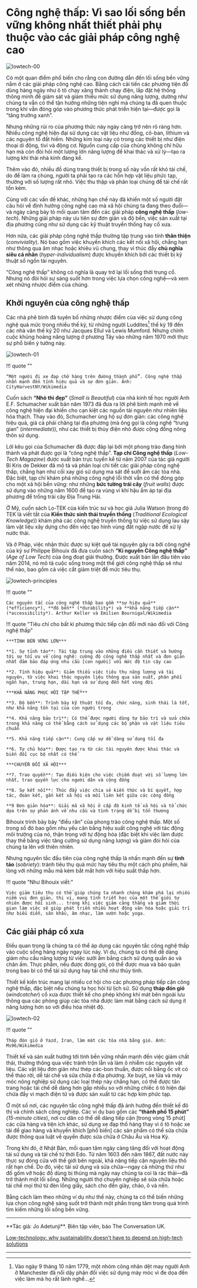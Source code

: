 # Công nghệ thấp: Vì sao lối sống bền vững không nhất thiết phải phụ thuộc vào các giải pháp công nghệ cao

![lowtech-00](../../assets/images/lowtech/lowtech-00.jpg)

Có một quan điểm phổ biến cho rằng con đường dẫn đến lối sống bền vững nằm ở các giải pháp công nghệ cao. Bằng cách cải tiến các phương tiện đồ dùng hàng ngày như ô tô chạy xăng thành chạy điện, lắp đặt hệ thống thông minh để giám sát và giảm thiểu mức sử dụng năng lượng, dường như chúng ta vẫn có thể tận hưởng những tiện nghi mà chúng ta đã quen thuộc trong khi vẫn đóng góp vào phương thức phát triển hiện tại&mdash;được gọi là “tăng trưởng xanh”.

Nhưng những rủi ro của phương thức này ngày càng trở nên rõ ràng hơn. Nhiều công nghệ hiện đại sử dụng các vật liệu như đồng, cô-ban, lithium và các nguyên tố đất hiếm. Những kim loại này có trong các thiết bị như điện thoại di động, tivi và động cơ. Nguồn cung cấp của chúng không chỉ hữu hạn mà còn đòi hỏi một lượng lớn năng lượng để khai thác và xử lý&mdash;tạo ra lượng khí thải nhà kính đáng kể.

Thêm vào đó, nhiều đồ dùng trang thiết bị trong số này vốn rất khó tái chế, do để làm ra chúng, người ta phải tạo ra các hỗn hợp vật liệu phức tạp, thường với số lượng rất nhỏ. Việc thu thập và phân loại chúng để tái chế rất tốn kém.

Cùng với các vấn đề khác, những hạn chế này đã khiến một số người đặt câu hỏi về định hướng công nghệ cao mà xã hội chúng ta đang theo đuổi&mdash;và ngày càng bày tỏ mối quan tâm đến các giải pháp **công nghệ thấp** (*low-tech*). Những giải pháp này ưu tiên sự đơn giản và độ bền, việc sản xuất tại địa phương cũng như sử dụng các kỹ thuật truyền thống hay cổ xưa.

Hơn nữa, các giải pháp công nghệ thấp thường tập trung vào tính **thân thiện** (*conviviality*). Nó bao gồm việc khuyến khích các kết nối xã hội, chẳng hạn như thông qua âm nhạc hoặc khiêu vũ chung, thay vì thúc đẩy **chủ nghĩa siêu cá nhân** (*hyper-individualism*) được khuyến khích bởi các thiết bị kỹ thuật số ngốn tài nguyên.

“Công nghệ thấp” không có nghĩa là quay trở lại lối sống thời trung cổ. Nhưng nó đòi hỏi sự sáng suốt hơn trong việc lựa chọn công nghệ&mdash;và xem xét những nhược điểm của chúng.

## Khởi nguyên của công nghệ thấp

Các nhà phê bình đã tuyên bố những nhược điểm của việc sử dụng công nghệ quá mức trong nhiều thế kỷ, từ những người Luddites[^1] thế kỷ 19 đến các nhà văn thế kỷ 20 như Jacques Ellul và Lewis Mumford. Nhưng chính cuộc khủng hoảng năng lượng ở phương Tây vào những năm 1970 mới thực sự phổ biến ý tưởng này.

[^1]:

    Vào ngày 9 tháng 10 năm 1779, một nhóm công nhân dệt may người Anh ở Manchester đã nổi dậy phản đối việc sử dụng máy móc vì đe dọa đến việc làm mà họ rất lành nghề…

![lowtech-01](../../assets/images/lowtech/lowtech-01.webp)

!!! quote ""

    “Một người đi xe đạp chở hàng trên đường thành phố”. Công nghệ thấp nhấn mạnh đến tính hiệu quả và sự đơn giản. Ảnh:  CityHarvestNY/Wikimedia

Cuốn sách **“Nhỏ thì đẹp”** (*Small is Beautiful*) của nhà kinh tế học người Anh E.F. Schumacher xuất bản năm 1973 đã đưa ra lời phê bình mạnh mẽ về công nghệ hiện đại khiến cho cạn kiệt các nguồn tài nguyên như nhiên liệu hóa thạch. Thay vào đó, Schumacher ủng hộ sự đơn giản: các công nghệ hiệu quả, giá cả phải chăng tại địa phương (mà ông gọi là công nghệ “trung gian” (*intermediate*)), như các thiết bị thủy điện nhỏ được cộng đồng nông thôn sử dụng.

Lời kêu gọi của Schumacher đã được đáp lại bởi một phong trào đang hình thành và phát được gọi là “công nghệ thấp”. **Tạp chí Công nghệ thấp** (*Low-Tech Magazine*) được xuất bản trực tuyến kể từ năm 2007 của tác giả người Bỉ Kris de Dekker đã mô tả và phân loại chi tiết các giải pháp công nghệ thấp, chẳng hạn như cối xay gió sử dụng ma sát để sưởi ấm các tòa nhà. Đặc biệt, tạp chí khám phá những công nghệ lỗi thời vẫn có thể đóng góp cho một xã hội bền vững: như những **bức tường trái cây** (*fruit walls*) được sử dụng vào những năm 1600 để tạo ra vùng vi khí hậu ấm áp tại địa phương để trồng trái cây Địa Trung Hải.

Ở Mỹ, cuốn sách Lo-TEK của kiến trúc sư và học giả Julia Watson (trong đó TEK là viết tắt của **Kiến thức sinh thái truyền thống** (*Traditional Ecological Knowledge*)) khám phá các công nghệ truyền thống từ việc sử dụng lau sậy làm vật liệu xây dựng cho đến việc tạo hình vùng đất ngập nước để xử lý nước thải.

Và ở Pháp, việc nhận thức được sự kiệt quệ tài nguyên gây ra bởi công nghệ của kỹ sư Philippe Bihouix đã đưa cuốn sách **“Kỉ nguyên Công nghệ thấp”** (*Age of Low Tech*) của ông đoạt giải thưởng. Được xuất bản lần đầu tiên vào năm 2014, nó mô tả cuộc sống trong một thế giới công nghệ thấp sẽ như thế nào, bao gồm cả việc cắt giảm triệt để mức tiêu thụ.

![lowtech-principles](../../assets/images/lowtech/lowtech-principles.webp)

!!! quote ""

    Các nguyên tắc của công nghệ thấp bao gồm **sự hiệu quả** (*efficiency*), **độ bền** (*durability*) và **khả năng tiếp cận** (*accessibility*). Arthur Keller và Emilien Bournigal/Wikimedia

!!! quote "Tiêu chí cho bất kì phương thức tiếp cận đổi mới nào đối với Công nghệ thấp"
    
    ***TÍNH BỀN VỮNG LỚN***

    **1. Sự tỉnh táo**: Tái tập trung vào những điều cần thiết và hướng tới sự tối ưu về công nghệ: cường độ công nghệ thấp nhất và đơn giản nhất đảm bảo đáp ứng nhu cầu [con người] với mức độ tin cậy cao

    **2. Tính hiệu quả**: Giảm thiểu việc tiêu thụ năng lượng và tài nguyên, từ việc khai thác nguyên liệu thông qua sản xuất, phân phối ngắn hạn, trung hạn, dài hạn và sử dụng đến hết vòng đời

    ***KHẢ NĂNG PHỤC HỒI TẬP THỂ***

    **3. Độ bền**: Trình bày kỹ thuật tối đa, chức năng, sinh thái là tốt, như khả năng tồn tại của con người trong

    **4. Khả năng bảo trì**: Có thể được người dùng tự bảo trì và sửa chữa trong khả năng có thể bằng cách sử dụng các bộ phận và vật liệu tiêu chuẩn

    **5. Khả năng tiếp cận**: Cung cấp sự dễ dàng sử dụng tối đa

    **6. Tự chủ hóa**: Được tạo ra từ các tài nguyên được khai thác và biến đổi cục bộ nhất có thể

    ***CHUYỂN ĐỔI XÃ HỘI*** 

    **7. Trao quyền**: Tạo điều kiện cho việc chiếm đoạt với số lượng lớn nhất, trao quyền lực cho người dân và cộng đồng

    **8. Sự kết nối**: Thúc đẩy việc chia sẻ kiến thức và bí quyết, hợp tác, đoàn kết, gắn kết xã hội và mối liên kết giữa các cộng đồng

    **9 Đơn giản hóa**: Giải mã xã hội ở cấp độ kinh tế xã hội và tổ chức dựa trên sự phản ánh về nhu cầu và tình trạng dễ bị tổn thương

Bihouix trình bày bảy “điều răn” của phong trào công nghệ thấp. Một số trong số đó bao gồm nhu yếu cân bằng hiệu suất công nghệ với tác động môi trường của nó, thận trọng với tự động hóa (đặc biệt khi việc làm được thay thế bằng việc tăng cường sử dụng năng lượng) và giảm đòi hỏi của chúng ta lên với thiên nhiên.

Nhưng nguyên tắc đầu tiên của công nghệ thấp là nhấn mạnh đến sự **tỉnh táo** (*sobriety*): tránh tiêu thụ quá mức hay tiêu thụ một cách phù phiếm, hài lòng với những mẫu mã kém bắt mắt hơn với hiệu suất thấp hơn. 

!!! quote "Như Bihouix viết:"

    Việc giảm tiêu thụ có thể giúp chúng ta nhanh chóng khám phá lại nhiều niềm vui đơn giản, thi vị, mang tính triết học của một thế giới tự nhiên được hồi sinh... trong khi việc giảm căng thẳng và giảm thời gian làm việc sẽ giúp phát triển nhiều hoạt động văn hóa hoặc giải trí như biểu diễn, sân khấu, âm nhạc, làm vườn hoặc yoga.

## Các giải pháp cổ xưa

Điều quan trọng là chúng ta có thể áp dụng các nguyên tắc công nghệ thấp vào cuộc sống hàng ngày ngay lúc này. Ví dụ, chúng ta có thể dễ dàng giảm nhu cầu năng lượng từ việc sưởi ấm bằng cách sử dụng quần áo và chăn ấm. Thực phẩm, nếu được đóng gói, có thể được mua và bảo quản trong bao bì có thể tái sử dụng hay tái chế như thủy tinh.

Thiết kế kiến trúc mang lại nhiều cơ hội cho các phương pháp tiếp cận công nghệ thấp, đặc biệt nếu chúng ta học hỏi từ lịch sử. Sử dụng **tháp đón gió** (*windcatcher*) cổ xưa được thiết kế cho phép không khí mát bên ngoài lưu thông qua các phòng giúp các tòa nhà được làm mát bằng cách sử dụng ít năng lượng hơn so với điều hòa nhiệt độ.

![lowtech-02](../../assets/images/lowtech/lowtech-02.webp)

!!! quote ""

    Tháp đón gió ở Yazd, Iran, làm mát các tòa nhà bằng gió. Ảnh: Ms96/Wikimedia

Thiết kế và sản xuất hướng tới tính bền vững nhấn mạnh đến việc giảm chất thải, thường thông qua việc tránh trộn lẫn và làm ô nhiễm các nguyên vật liệu. Các vật liệu đơn giản như thép các-bon thuần, được nối bằng ốc vít có thể tháo rời, dễ tái chế và sửa chữa ở địa phương. Xe buýt, xe lửa và máy móc nông nghiệp sử dụng các loại thép này chẳng hạn, có thể được tân trang hoặc tái chế dễ dàng hơn gấp nhiều so với những chiếc ô tô hiện đại chứa đầy vi mạch điện tử và được sản xuất từ ​​các hợp kim phức tạp.

Ở một số nơi, các nguyên tắc công nghệ thấp đã ảnh hưởng đến thiết kế đô thị và chính sách công nghiệp. Các ví dụ bao gồm các **“thành phố 15 phút”** (*15-minute cities*), nơi cư dân có thể dễ dàng tiếp cận [trong vòng 15 phút] các cửa hàng và tiện ích khác, sử dụng xe đạp thồ hàng thay vì ô tô hoặc xe tải để giao hàng và khuyến khích [phổ biến] các sản phẩm có thể sửa chữa được thông qua luật về quyền được sửa chữa ở Châu Âu và Hoa Kỳ.

Trong khi đó, ở Nhật Bản, mối quan tâm ngày càng tăng đối với hoạt động tái sử dụng và tái chế từ thời Edo. Từ năm 1603 đến năm 1867, đất nước này thực sự đóng cửa với thế giới bên ngoài, khả năng tiếp cận nguyên liệu thô rất hạn chế. Do đó, việc tái sử dụng và sửa chữa&mdash;ngay cả những thứ như đồ gốm vỡ hoặc đồ dùng bị thủng mà ngày nay chúng ta coi là rác thải&mdash;đã trở thành một lối sống. Những người thợ chuyên nghiệp sẽ sửa chữa hoặc tái chế mọi thứ từ đèn lồng giấy, sách cho đến giày, chảo, ô và nến.

Bằng cách làm theo những ví dụ như thế này, chúng ta có thể biến những lựa chọn công nghệ sáng suốt trở thành một phần trọng tâm trong quá trình tìm kiếm những lối sống bền vững.

<hr/>
**Tác giả: Jo Adetunji**. Biên tập viên, báo The Conversation UK.

[Low-technology: why sustainability doesn’t have to depend on high-tech solutions](https://theconversation.com/low-technology-why-sustainability-doesnt-have-to-depend-on-high-tech-solutions-176611)
<hr/>

